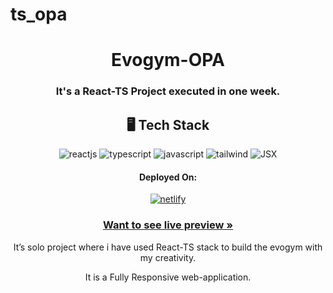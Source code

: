 # ts_opa
<h1 align="center">Evogym-OPA</h1>

<h3 align="center">It's a React-TS Project executed in one week.</h3>



<h2 align="center">🖥️ Tech Stack</h2>

<p align="center">
  <img src="https://img.shields.io/badge/React-20232A?style=for-the-badge&logo=react&logoColor=61DAFB" alt="reactjs" />
  <img src="https://img.shields.io/badge/typescript-blue?style=for-the-badge&logo=react-router&logoColor=white" alt="typescript" />
  <img src="https://img.shields.io/badge/JavaScript-323330?style=for-the-badge&logo=javascript&logoColor=F7DF1E" alt="javascript" />
  <img src="https://img.shields.io/badge/tailwind-css-blue?style=for-the-badge&logo=react-router&logoColor=white" alt="tailwind" />
  <img src="https://img.shields.io/badge/JSX-black?style=for-the-badge&&logoColor=61DAFB" alt="JSX" />
</p>
<h4 align="center">Deployed On:</h4>

<p align="center">
<a href="https://evogym-opa.netlify.app/" target="_blank">
  <img src="https://img.shields.io/badge/Netlify-00C7B7?style=for-the-badge&logo=netlify&logoColor=white" alt="netlify" />
</a>
</p>

<h3 align="center"><a href="https://evogym-opa.netlify.app/" target="_blank"><strong>Want to see live preview »</strong></a></h3>

<p align="center">It’s solo project where i have used React-TS stack to build the evogym with my creativity.</p>
<p align="center">It is a Fully Responsive web-application.</p>
